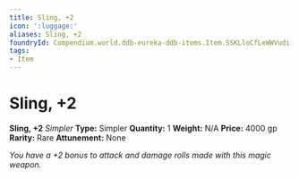 ```yaml
---
title: Sling, +2
icon: ':luggage:'
aliases: Sling, +2
foundryId: Compendium.world.ddb-eureka-ddb-items.Item.SSKLloCfLeWWVudi
tags:
- Item
---
```


# Sling, +2

**Sling, +2**
_Simpler_
**Type:** Simpler
**Quantity:** 1
**Weight:** N/A
**Price:** 4000 gp
**Rarity:** Rare
**Attunement:** None

*You have a +2 bonus to attack and damage rolls made with this magic weapon.*